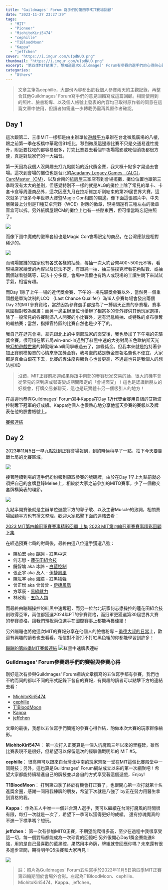 ```yaml
---
title: "Guildmages' Forum 寫手們的第四季MIT賽場回顧"
date: "2023-11-27 23:27:29"
tags:
  - "MIT"
  - "Pioneer"
  - "MiohitoKiri5474"
  - "cephille"
  - "T1BloodMoon"
  - "Kappa"
  - "jeffchen"
cover: "https://i.imgur.com/uIpdNUO.png"
thumbnail: "https://i.imgur.com/uIpdNUO.png"
excerpt: "第四季MIT結束了，想知道這次Guildmages' Forum有參賽的選手們的心得與心路歷程嗎？想知道MIT賽場有什麼有趣的活動以及軼事嗎？那你一定不能錯過這一篇！"
categories:
  - "Others"
---
```


> 文章主筆為cephille，大部份內容都出於我個人參賽兩天的主觀記錄，再整合其他Guildmages' Forum寫手們的意見回饋寫成這篇回顧。相關使用到的照片、臉書粉專、以及個人帳號上發表的內容均已取得原作者的同意在這篇文章中使用，但讀者如需進一步轉載仍需再與原作者確認。

## Day 1

這次跟第二、三季MIT一樣都是由主辦單位[遊戲平方](https://www.facebook.com/GameSquareTCG)舉辦在台北微風廣場的八樓，跟之前第一季在板橋中華電信B1相比，移到微風這邊辦比賽不只是交通易達性提升，附近要找吃的都容易很多，打完比賽要去看個午夜場電影或吃個消夜都很方便，真是對玩家們的一大福音。

第一天因為我個人沒興趣去打九點開始的近代獎金賽，我大概十點多才晃過去會場。這次到會場的攤位也是台北的[Acadamy Legacy Games （ALG）](https://www.facebook.com/ALGTW)、[CardMaster（CM）](https://www.facebook.com/cardmaster.tw)、以及台南的[紙牌屋](https://www.facebook.com/CardCellarTW)三家店有到會場擺攤，攤位位置也跟第三季時沒有太大的差別，但感覺特別不一樣的就是ALG的攤位上除了常見的單卡、卡套卡盒等周邊商品外，這次因應九月在拉斯維加斯剛結束的第29屆世界大賽，這次就多了很多今年世界大賽暨Magic Con相關的周邊。像下面這張照片中，中央層架最上分別是11種艾卓荒野（WOE）對應的徽章，現場問還有三種左右的徽章盲盒可以拆。另外紙牌屋跟CM的攤位上也有一些酷東西，但可惜當時忘記拍照了。

![](https://i.imgur.com/Mn87eC9.jpg)

而像下圖中魔戒的徽章套組也是Magic Con會場限定的商品，在台灣應該是相對稀少的。

![](https://i.imgur.com/gRj8cNn.jpg)

而現場擺攤的店家也有各式各樣的抽獎，每抽一次大約台幣400~500元不等，看現場店家給獎的內容以及玩法不定，有單純一抽、抽三張撲克牌看花色點數、或抽兩個球看號碼等，玩法十分多樣。會場中偶爾也有路人或現場的工讀生跳下來試試手氣，相當有趣。

而Day 1除了上午一場的近代獎金賽、下午的一場先驅獎金賽以外，當然另一個重頭戲是單淘汰制的LCQ （Last Chance Qualifer）滿16人參賽每場會發出兩個Day 2的MIT參賽資格，當然因為參賽選手都是為了一搏隔天正賽的參賽權，賽事氛圍相對較為嚴肅；而另一邊主辦單位也舉辦了相當多的會外賽供其他玩家選擇，除了一般常見的各賽制滿八人開賽的小比賽外，還有混亂輪抽、或特殊的桌布爭奪的輪抽賽；當然，指揮官特區的比賽自然也是少不了的。

我自己在逛完會場，拿完跟北上的中南部玩家的面交後，我也參加了下午場的先驅獎金賽，很可惜在第五局win-and-in遇到了紅黑中速的大劣對局五色歐納斯天光被[幻想遊戲世界](https://www.facebook.com/mtgfantasy)的韓勤曜aka韓同學輾過去了，無緣獎金。但我本來就是抱持著參加正賽前模擬賽的心情來參加獎金賽，我考慮的點是獎金賽報名費也不便宜，大家都是真金白銀花下去，比賽的專注度與勝負心也會更高，不過這也只是我個人的想法啦XD

> 沒錯，MIT正賽前那週如果你跟中南部的參賽玩家交易的話，很大的機率會從常見的店到店或郵寄變成期間限定的「會場面交」！這也是認識新朋友的好機會，打牌交易兼聊天，這也是玩實體卡另一個吸引人的地方！

在這邊也恭喜Guildmages' Forum寫手Kappa在Day 1近代獎金賽用自組的艾斯波控制奪下冠軍的好成績。Kappa他個人也很熱心地分享他當天參賽的賽報以及牌表在他的臉書帳號上。

[賽報連結](https://m.facebook.com/story.php?story_fbid=pfbid0bs4whkcZ8ixiSsCC4ZdauKTxKfUmvzm1ZyNZmxADjCCnU9eAxzXNUXfY8DcMLuvTl&id=100002948420155&mibextid=Nif5oz)

## Day 2

2023年11月5日一早九點就到正賽會場報到，到的時候稍早了一點，拍下今天要鏖戰七局的比賽區域。

![](https://i.imgur.com/GeUltd4.jpg)

接著陸續到場的選手們紛紛報到領取參賽的號碼牌，由於在Day 1早上九點前就必須把自己的套牌登錄Melee上，相較於大家之前參加的MITQ賽事，少了一個繳交套牌構築表的環節。

![](https://i.imgur.com/c4xMvoT.jpg)

九點半開賽後就是主辦單位遊戲平方的郭子敬、以及主審Muscle的致詞，相關賽場回顧平方也有撰文整理，歡迎大家點擊下面的連結去看：

[2023 MIT第四輪冠軍賽賽事精彩回顧  上集](https://gamesquare.tw/mit-champion-detail.php?cid=6&id=498&fbclid=IwAR1aLtebXHnqsukeGj6WdBgOPmp4g3ceD0zBS49mSy0p8JPgrJ6dKEu5GKQ)
[2023 MIT第四輪冠軍賽賽事精彩回顧  下集](https://gamesquare.tw/mit-champion-detail.php?cid=6&id=514)

在經過預賽七局的對局後，最終由這八位選手獲選八強：

- 陳柏宏 aka 蹦蹦 - [紅黑中速](https://melee.gg/Decklist/View/337951)
- 何志懋 - [蓮花田組合技](https://melee.gg/Decklist/View/335973)
- 饒智墉 aka 冰諦 - [白藍控制](https://melee.gg/Decklist/View/338185)
- 張正宇 aka 及人 - [伊捷鳳凰](https://melee.gg/Decklist/View/337759)
- 陳竑宇 aka 海貓 - [紅黑犧牲](https://melee.gg/Decklist/View/337629)
- 曾正增 aka 曾曾曾 - [伊捷鳳凰](https://melee.gg/Decklist/View/338069)
- 方萃辰 - [黑綠獻力](https://melee.gg/Decklist/View/338152)
- 林政勳 - [五色人類](https://melee.gg/Decklist/View/338124)


而最終由蹦蹦操控的紅黑中速奪冠，而另一位台北玩家何志懋操控的蓮花田組合技則取得亞軍，兩位都獲選2024年PT的參賽資格，而冠軍更獲選第30屆世界大賽的參賽資格，讓我們預祝兩位選手在國際賽事上都能再獲佳績！

另外蹦蹦也將他這次MIT的賽報分享在他個人的臉書粉專 – [勇德大叔的日常](https://www.facebook.com/UncleJund)上，歡迎有興趣的讀者也去看看，相信對不管打不打紅黑色組的你都能學習到許多！

[蹦蹦的第四季MIT賽報連結](https://www.facebook.com/UncleJund/posts/pfbid02MzjMXXhFry1RRaioHPRa3YPFrFNccUQMnorMYQS2tDSAaJezGym8CLGsa7WeUC5Fl)
![紅黑中速牌表連結](https://pbs.twimg.com/media/F-QgvFdW4AEdnro?format=jpg&name=large)

### Guildmages' Forum參賽選手們的賽報與參賽心得

剛好這次有參與Guildmages' Forum網站文章撰寫的五位寫手都有參賽，我們也不約而同的都以不同的形式記錄下各自的賽報，有興趣的讀者可以點擊下方的連結去看：

- [MiohitoKiri5474](https://www.facebook.com/100083750284134/posts/pfbid0ydkBp7sGxB7zpR93o4txXerTD7ePvjH6x7KPCcxBNp3iTcsGvGnnF7xoYLHAVDAal/?mibextid=K8Wfd2)
- [cephille](https://www.facebook.com/100083919034605/posts/pfbid022MzSw27ozsd5cwDQXph3owo4tJW6FuvjGt8ES9V53kjuz9SYzR7tWVpeyN3qJt25l/?mibextid=K8Wfd2)
- [T1BloodMoon](https://www.facebook.com/100091328109520/posts/pfbid02oVRsB8DCPrCfGisJBQMBB6HTjmf6WUjCHz3bHww2yZhcu5hXSsJvp9dSAApNWYKxl/?mibextid=K8Wfd2)
- [Kappa](https://hackmd.io/@GuildmagesForumDraft/H1BWJB3E6)
- [jeffchen](https://hackmd.io/@GuildmagesForumDraft/ryw8Ck5ma)

文章的最後，我想以五位寫手們簡短的參賽心得作結，酌做本次大賽的玩家群像縮影。

**MiohitoKiri5474**：
第一次打入正賽算是一個入坑魔風三年以來的里程碑，雖然比賽表現不是很好，但希望可以保留這次的經驗備戰明年的 MIT #5。

**cephille**：
很高興可以跟來自台灣北中南的玩家齊聚一堂在MIT這個比賽殿堂中一同競技；另外，這也算是Guildmages' Forum網站成立以來的第一次網聚吧！希望大家都能持續精進自己的牌技並以各自的方式享受著這個遊戲，Enjoy!

**T1BloodMoon**：
打到第四季了終於有機會打正賽了，也很開心第一次打就第十名進獎金圈，感謝一同陪我練牌的朋友，希望下次就是八強了 by正在努力用醫生拿到資格的我。

**Kappa**：
作為五人中唯一一個非台灣人選手，我可以繼續在台灣打魔風的時間很有限，每打一次就是一次了，希望下一季可以獲得更好的成績。
還有掠魂魔真的不進一下標準嗎？想玩。

**jeffchen**：
第一次有參加MITQ正賽，不期望能爬得多高，至少在過程中我很享受這一切，每一個對局都能成為一次珍貴的回憶吧!另外很開心Day1獎金賽能進8強，用的是自己最喜歡的藍黑控，果然用本命牌，牌組就會回應你嗎？未來還有很多進步空間，期待明年Q5決賽和大家再見！

![](https://i.imgur.com/8vmwgXa.jpg)

> 註：照片為Guildmages' Forum五名寫手於2023年11月5日第四季MIT正賽第四輪期間於會場外合影。左起為T1BloodMoon、cephille、MiohitoKiri5474、Kappa、jeffchen。
